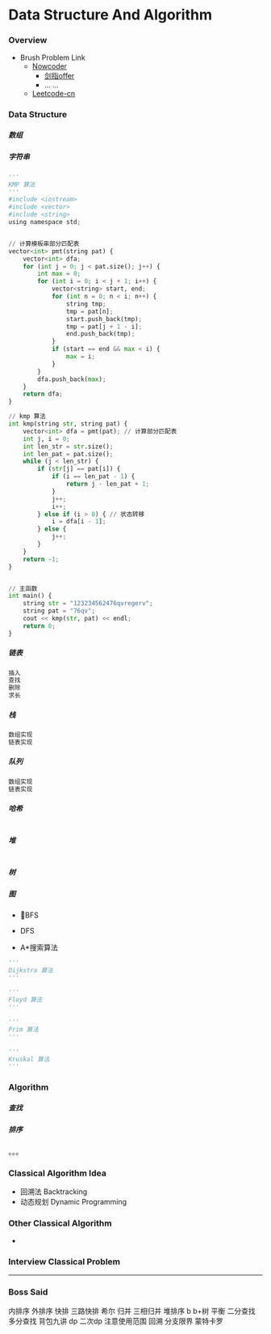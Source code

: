 # Data Structure And Algorithm

### Overview

- Brush Problem Link
  - [Nowcoder](https://www.nowcoder.com/)
    - [剑指offer](https://www.nowcoder.com/ta/coding-interviews)
    - ... ...
  - [Leetcode-cn](https://leetcode-cn.com/)

### Data Structure

##### 数组
##### 字符串

```python
'''
KMP 算法
'''
#include <iostream>
#include <vector>
#include <string>
using namespace std;


// 计算模板串部分匹配表
vector<int> pmt(string pat) {
    vector<int> dfa;
    for (int j = 0; j < pat.size(); j++) {
        int max = 0;
        for (int i = 0; i < j + 1; i++) {
            vector<string> start, end;
            for (int n = 0; n < i; n++) {
                string tmp;
                tmp = pat[n];
                start.push_back(tmp);
                tmp = pat[j + 1 - i];
                end.push_back(tmp);
            }
            if (start == end && max < i) {
                max = i;
            }
        }
        dfa.push_back(max);
    }
    return dfa;
}

// kmp 算法
int kmp(string str, string pat) {
    vector<int> dfa = pmt(pat); // 计算部分匹配表
    int j, i = 0;
    int len_str = str.size();
    int len_pat = pat.size();
    while (j < len_str) {
        if (str[j] == pat[i]) {
            if (i == len_pat - 1) {
                return j - len_pat + 1;
            }
            j++;
            i++;
        } else if (i > 0) { // 状态转移
            i = dfa[i - 1];
        } else {
            j++;
        }
    }
    return -1;
}


// 主函数
int main() {
    string str = "123234562476qvregerv";
    string pat = "76qv";
    cout << kmp(str, pat) << endl;
    return 0;
}
```

##### 链表

```python
插入
查找
删除
求长
```

##### 栈

```python
数组实现
链表实现

```

##### 队列

```python
数组实现
链表实现

```

##### 哈希

```python
```

##### 堆

```python
```

##### 树


##### 图

- BFS
- DFS

- A*搜索算法

```python
'''
Dijkstra 算法
'''
```

```python
'''
Floyd 算法
'''
```

```python
'''
Prim 算法
'''
```

```python
'''
Kruskal 算法
'''
```

### Algorithm

##### 查找
##### 排序
。。。


### Classical Algorithm Idea

- 回溯法 Backtracking 
- 动态规划 Dynamic Programming 

### Other Classical Algorithm

- 

### Interview Classical Problem



***


### Boss Said

内排序 外排序
快排 三路快排
希尔
归并 三相归并
堆排序
b b+树 平衡
二分查找 多分查找
背包九讲
dp 二次dp
    注意使用范围
回溯
分支限界
蒙特卡罗
